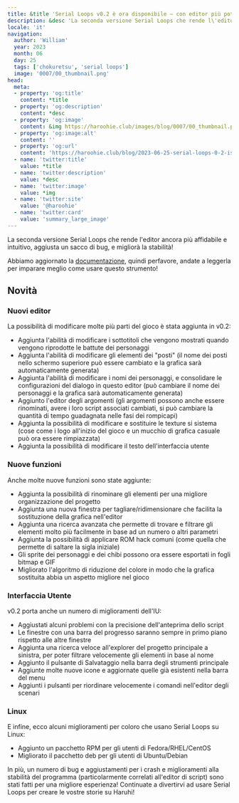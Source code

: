```yaml
---
title: &title 'Serial Loops v0.2 è ora disponibile – con editor più potenti e una migliore affidabilità!'
description: &desc 'La seconda versione Serial Loops che rende l\'editor ancora più affidabile e intuitivo, aggiusta un sacco di bug, e migliorà la stabilità!'
locale: 'it'
navigation:
  author: 'William'
  year: 2023
  month: 06
  day: 25
  tags: ['chokuretsu', 'serial loops']
  image: '0007/00_thumbnail.png'
head:
  meta:
  - property: 'og:title'
    content: *title
  - property: 'og:description'
    content: *desc
  - property: 'og:image'
    content: &img https://haroohie.club/images/blog/0007/00_thumbnail.png
  - property: 'og:image:alt'
    content: ''
  - property: 'og:url'
    content: 'https://haroohie.club/blog/2023-06-25-serial-loops-0-2-is-out-now'
  - name: 'twitter:title'
    value: *title
  - name: 'twitter:description'
    value: *desc
  - name: 'twitter:image'
    value: *img
  - name: 'twitter:site'
    value: '@haroohie'
  - name: 'twitter:card'
    value: 'summary_large_image'
---
```


La seconda versione Serial Loops che rende l'editor ancora più affidabile e intuitivo, aggiusta un sacco di bug, e migliorà la stabilità!

Abbiamo aggiornato la [documentazione](/it/chokuretsu/serial-loops/), quindi perfavore, andate a leggerla per imparare meglio come usare questo strumento!

## Novità
### Nuovi editor
La possibilità di modificare molte più parti del gioco è stata aggiunta in v0.2:
* Aggiunta l'abilità di modificare i sottotitoli che vengono mostrati quando vengono riprodotte le battute dei personaggi
* Aggiunta l'abilità di modificare gli elementi dei "posti" (il nome dei posti nello schermo superiore può essere cambiato e la grafica sarà automaticamente generata)
* Aggiunta l'abilità di modificare i nomi dei personaggi, e consolidare le configurazioni del dialogo in questo editor (può cambiare il nome dei personaggi e la grafica sarà automaticamente generata)
* Aggiunto l'editor degli argomenti (gli argomenti possono anche essere rinominati, avere i loro script associati cambiati, si può cambiare la quantità di tempo guadagnata nelle fasi dei rompicapi)
* Aggiunta la possibilità di modificare e sostituire le texture si sistema (cose come i logo all'inizio del gioco e un mucchio di grafica casuale può ora essere rimpiazzata)
* Aggiunta la possibilità di modificare il testo dell'interfaccia utente

### Nuove funzioni
Anche molte nuove funzioni sono state aggiunte:
* Aggiunta la possibilità di rinominare gli elementi per una migliore organizzazione del progetto
* Aggiunta una nuova finestra per tagliare/ridimensionare che facilita la sostituzione della grafica nell'editor
* Aggiunta una ricerca avanzata che permette di trovare e filtrare gli elementi molto più facilmente in base ad un numero o altri parametri
* Aggiunta la possibilità di applicare ROM hack comuni (come quella che permette di saltare la sigla iniziale)
* Gli sprite dei personaggi e dei chibi possono ora essere esportati in fogli bitmap e GIF
* Migliorato l'algoritmo di riduzione del colore in modo che la grafica sostituita abbia un aspetto migliore nel gioco

### Interfaccia Utente
v0.2 porta anche un numero di miglioramenti dell'IU:
* Aggiustati alcuni problemi con la precisione dell'anteprima dello script
* Le finestre con una barra del progresso saranno sempre in primo piano rispetto alle altre finestre
* Aggiunta una ricerca veloce all'explorer del progetto principale a sinistra, per poter filtrare velocemente gli elementi in base al nome
* Aggiunto il pulsante di Salvataggio nella barra degli strumenti principale
* Aggiunte molte nuove icone e aggiornate quelle già esistenti nella barra del menu
* Aggiunti i pulsanti per riordinare velocemente i comandi nell'editor degli scenari

### Linux
E infine, ecco alcuni miglioramenti per coloro che usano Serial Loops su Linux:
* Aggiunto un pacchetto RPM per gli utenti di Fedora/RHEL/CentOS
* Migliorato il pacchetto deb per gli utenti di Ubuntu/Debian

In più, un numero di bug e aggiustamenti per i crash e miglioramenti alla stabilità del programma (particolarmente correlati all'editor di script) sono stati fatti per una migliore esperienza! Continuate a divertirvi ad usare Serial Loops per creare le vostre storie su Haruhi!